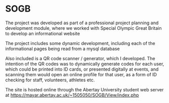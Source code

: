 # SOGB
 The project was developed as part of a professional project planning and development module, where we worked with Special Olympic Great Britain to develop an informational website

 The project includes some dynamic development, including each of the informational pages being read from a mysql database
 
 Also included is a QR code scanner / generator, which I developed. The intention of the QR codes was to dynamically generate codes for each user, which could be printed into ID cards, or presented digitally at events, and scanning them would open an online profile for that user, as a form of ID checking for staff, volunteers, athletes etc.
 
 The site is hosted online through the Abertay University student web server at https://mayar.abertay.ac.uk/~1505050/SOGB/View/index.php